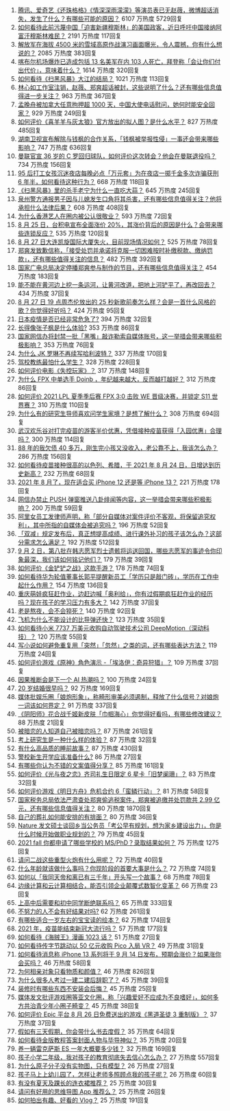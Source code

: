 1. [腾讯、爱奇艺《还珠格格》《情深深雨濛濛》等演员表已无赵薇，微博超话消失，发生了什么？有哪些可能的原因？](https://www.zhihu.com/question/482736545) 6107 万热度 5729回复
1. [如何看待此前污蔑中国「迫害新疆穆斯林」的美国政客，近日呼吁中国接纳阿富汗穆斯林难民？](https://www.zhihu.com/question/482906017) 2191 万热度 117回复
1. [解放军在海拔 4500 米的雪域高原作战演习画面曝光，令人震撼，你有什么想说的？](https://www.zhihu.com/question/482620344) 2085 万热度 383回复
1. [喀布尔机场爆炸已造成包括 13 名美军在内 103 人死亡，拜登称「会让你们付出代价」，意味着什么？](https://www.zhihu.com/question/482892549) 1614 万热度 320回复
1. [如何看待《扫黑风暴》大江的结局？](https://www.zhihu.com/question/481415203) 1021 万热度 113回复
1. [林心如工作室注销，赵薇、郑爽超话被封，这些说明了什么？还有哪些信息值得进一步关注？](https://www.zhihu.com/question/482794748) 963 万热度 367回复
1. [孟晚舟被加拿大任意拘押超 1000 天，中国大使电话慰问，她何时能安全回家？](https://www.zhihu.com/question/482692390) 929 万热度 249回复
1. [如何评价《喜羊羊与灰太狼》官方放出的拟人图？是什么水平？](https://www.zhihu.com/question/482367510) 827 万热度 485回复
1. [湖南卫视宣布解除与钱枫的合作关系，「钱枫被举报性侵」一事还会带来哪些影响？](https://www.zhihu.com/question/482863334) 747 万热度 636回复
1. [曼联官宣 36 岁的 C 罗回归球队，如何评价这次转会？他会在曼联退役吗？](https://www.zhihu.com/question/482991121) 734 万热度 156回复
1. [95 后打工女孩沉迷夜店每晚必点「万元套」为在夜店一掷千金多次诈骗获刑 6 年半，如何看待这种行为？](https://www.zhihu.com/question/480447722) 668 万热度 118回复
1. [《扫黑风暴》里的杀手老宁为什么一直吃大蒜？](https://www.zhihu.com/question/481993991) 645 万热度 245回复
1. [泉州警方通报男子因与儿媳发生口角将其杀害，还有哪些信息值得关注？他将承担什么法律后果？](https://www.zhihu.com/question/482695708) 608 万热度 408回复
1. [为什么香港艺人在圈内被公认很敬业？](https://www.zhihu.com/question/482641164) 593 万热度 72回复
1. [8 月 25 日，台积电宣布全面涨价 20%，其涨价背后的原因是什么？会带来哪些连锁反应？](https://www.zhihu.com/question/482405863) 535 万热度 120回复
1. [8 月 27 日大连凯旋国际大厦失火，目前现场情况如何？](https://www.zhihu.com/question/482940869) 525 万热度 78回复
1. [郑爽发致歉信称，「接受处罚并承诺将克服一切困难按时补缴税款、缴纳罚款」，还有哪些值得关注的信息？](https://www.zhihu.com/question/482928682) 482 万热度 392回复
1. [国家广电总局决定停播郑爽参与制作的节目，还有哪些信息值得关注？](https://www.zhihu.com/question/482824110) 454 万热度 183回复
1. [能不能在黄河边上挖一条运河，让黄河改道，把地上河铲平了，再改回去？](https://www.zhihu.com/question/476803673) 434 万热度 37回复
1. [8 月 27 日 19 点周杰伦放出的 25 秒新歌前奏怎么样？会是一首什么风格的歌？你觉得好听吗？](https://www.zhihu.com/question/482950167) 424 万热度 95回复
1. [日本疫情是否已经非常危急了?](https://www.zhihu.com/question/479699303) 394 万热度 32回复
1. [长得像张子枫是什么体验?](https://www.zhihu.com/question/359788244) 353 万热度 86回复
1. [国家网信办将封禁一批「黑嘴」敲诈勒索自媒体账号，这一举措会带来哪些积极影响？](https://www.zhihu.com/question/482931007) 353 万热度 76回复
1. [为什么 JK 罗琳不再续写哈利波特？](https://www.zhihu.com/question/311933906) 337 万热度 170回复
1. [驾校教练最怕什么学生？](https://www.zhihu.com/question/453063198) 328 万热度 228回复
1. [如何评价电影《失控玩家》？](https://www.zhihu.com/question/425410017) 317 万热度 148回复
1. [为什么 FPX 中单选手 Doinb ，年纪越来越大，反而越打越好？](https://www.zhihu.com/question/481532834) 312 万热度 86回复
1. [如何评价 2021 LPL 夏季季后赛 FPX 3:0 击败 WE 晋级决赛，并锁定 S11 世界赛？](https://www.zhihu.com/question/482911674) 310 万热度 110回复
1. [为什么有的研究生导师喜欢问学生家境？是想了解什么？](https://www.zhihu.com/question/36084471) 308 万热度 694回复
1. [武汉欢乐谷对打完疫苗的游客半价优惠，凭借接种疫苗获得「入园优惠」合理吗？](https://www.zhihu.com/question/482628440) 300 万热度 114回复
1. [88 年的我欠债 40 多万，刚生完小孩又没收入，老公靠不上，我该怎么办？](https://www.zhihu.com/question/461493299) 286 万热度 156回复
1. [如何看待疫苗接种很高的以色列、希腊，于 2021 年 8 月 24 日，日增达到历史新高？](https://www.zhihu.com/question/482497684) 232 万热度 68回复
1. [2021 年 8 月了，现在适合买 iPhone 12 还是等 iPhone 13？](https://www.zhihu.com/question/482333201) 221 万热度 178回复
1. [网信办禁止 PUSH 弹窗推送八卦绯闻等内容，这一举措会带来哪些积极影响？](https://www.zhihu.com/question/482931668) 200 万热度 59回复
1. [阿里女员工发律师声明，称「部分自媒体对案件评价不客观，将保留追究权利」，其中所指的自媒体会被追究吗？](https://www.zhihu.com/question/482883618) 196 万热度 52回复
1. [「双减」规定发布后，真正想提高成绩、进行课外补习的孩子该怎么办？这部分需求怎么满足？](https://www.zhihu.com/question/474700861) 192 万热度 512回复
1. [9 月 2 日，第八批在韩志愿军烈士遗骸将运送回国，哪些志愿军的事迹令你印象最深，我们该如何铭记他们？](https://www.zhihu.com/question/482921104) 179 万热度 39回复
1. [如何评价《金铲铲之战》这款手游？](https://www.zhihu.com/question/482549204) 178 万热度 74回复
1. [如何看待华为轮值董事长郭平提醒新员工「学历只是敲门砖」，学历在工作中起什么作用？](https://www.zhihu.com/question/480600584) 154 万热度 136回复
1. [重庆萌娃疯狂赶作业，边赶边喊「奥利给」，你有过假期疯狂赶作业的经历吗？现在孩子的学习压力有多大？](https://www.zhihu.com/question/482816846) 142 万热度 37回复
1. [老是熬夜，会不会猝死？](https://www.zhihu.com/question/482385790) 140 万热度 92回复
1. [飞机为什么不能设计的比导弹还快？](https://www.zhihu.com/question/476376732) 123 万热度 35回复
1. [如何看待小米 7737 万美元收购自动驾驶技术公司  DeepMotion（深动科技）？](https://www.zhihu.com/question/482442685) 120 万热度 55回复
1. [写小说如何避免重复用「突然」「忽然」之类的词，还有哪些表达方法？](https://www.zhihu.com/question/482245344) 119 万热度 24回复
1. [如何评价游戏《原神》角色演示 -「埃洛伊：奇异狩猎」？](https://www.zhihu.com/question/482849524) 109 万热度 37回复
1. [因果推断会是下一个 AI 热潮吗？](https://www.zhihu.com/question/479067450) 100 万热度 24回复
1. [20 岁结婚很早吗？](https://www.zhihu.com/question/481603004) 92 万热度 169回复
1. [媒体批娱乐圈「娘炮形象」，称畸形审美必须遏制，释放了什么信号？对娘炮一词该如何界定？](https://www.zhihu.com/question/482856808) 91 万热度 337回复
1. [《阴阳师》花合战千姬新皮肤「巾帼海心」你觉得好看吗，有哪些修改建议？](https://www.zhihu.com/question/483005221) 88 万热度 21回复
1. [被暗恋的人知道自己被暗恋吗？](https://www.zhihu.com/question/434616658) 87 万热度 261回复
1. [考上研究生是一种什么样的体验？](https://www.zhihu.com/question/482815233) 87 万热度 32回复
1. [有什么高品质的睡前故事？](https://www.zhihu.com/question/22440299) 87 万热度 430回复
1. [警校新生开学应该准备什么?](https://www.zhihu.com/question/474708637) 86 万热度 27回复
1. [有哪些你认为不错的文案值得分享？](https://www.zhihu.com/question/473888089) 85 万热度 161回复
1. [如何评价《光与夜之恋》齐司礼生日限定 6 星卡「旧梦阑珊」？](https://www.zhihu.com/question/483047862) 83 万热度 32回复
1. [如何评价游戏《明日方舟》危机合约 6「蛮鳞行动」？](https://www.zhihu.com/question/482688496) 81 万热度 58回复
1. [国家税务总局依法严肃查处郑爽偷逃税案件，郑爽被追缴并处罚款共 2.99 亿元，还有哪些信息值得关注？](https://www.zhihu.com/question/482812990) 80 万热度 1870回复
1. [自己的葬礼如何能安排的有排面？](https://www.zhihu.com/question/482377652) 80 万热度 36回复
1. [Nature 发文硕士谈回乡当公务员「考公早有规划，想为家乡建设出力」，你是什么时候开始做职业规划的？](https://www.zhihu.com/question/482388825) 79 万热度 45回复
1. [2021 fall 你都申请了哪些学校的 MS/PhD？录取结果如何？](https://www.zhihu.com/question/357928233) 75 万热度 1275回复
1. [请问二战这些重型火炮有什么用呢？](https://www.zhihu.com/question/481013848) 72 万热度 40回复
1. [什么年龄就该做什么事吗？你现阶段的首要大事是什么？](https://www.zhihu.com/question/481853965) 72 万热度 74回复
1. [如何以「我同天帝和离已有三千年」开头写一个故事？](https://www.zhihu.com/question/474685510) 68 万热度 78回复
1. [边缘计算和云计算相结合，能否引领企业颠覆式数智化变革？](https://www.zhihu.com/question/481916439) 66 万热度 23回复
1. [上高中后需要和初中同学断绝联系吗？](https://www.zhihu.com/question/482604547) 65 万热度 333回复
1. [不努力的人不会有好结果对吗?](https://www.zhihu.com/question/481811391) 62 万热度 261回复
1. [有哪些适合一岁左右的宝宝读的绘本？](https://www.zhihu.com/question/331410997) 62 万热度 174回复
1. [2021 年，疫苗能结束新冠大流行吗？](https://www.zhihu.com/question/436868073) 57 万热度 177回复
1. [如何看待《海贼王》漫画 1023 话？](https://www.zhihu.com/question/482788069) 51 万热度 27回复
1. [如何看待传字节跳动以 50 亿元收购 Pico 入局 VR？](https://www.zhihu.com/question/482652294) 49 万热度 31回复
1. [如何看待消息称 iPhone 13 系列将于 9 月 14 日发布，预期会涨价？如果涨你会买吗？](https://www.zhihu.com/question/482702668) 46 万热度 58回复
1. [为何相亲对象只看物质和颜值？](https://www.zhihu.com/question/473109867) 46 万热度 826回复
1. [为什么很多人考过一建二建后辞职了？](https://www.zhihu.com/question/423988927) 45 万热度 39回复
1. [装修时有哪些东西不安装会后悔？](https://www.zhihu.com/question/481876207) 45 万热度 25回复
1. [媒体发文批评游戏圈等亚文化圈，称「兴趣爱好不应成为不良嗜好」，如何多方共治青少年小圈子畸变？](https://www.zhihu.com/question/483030667) 45 万热度 38回复
1. [如何评价 Epic 平台 8 月 26 日免费送出的游戏《黑道圣徒 3 重制版》？](https://www.zhihu.com/question/482671149) 37 万热度 37回复
1. [假如有三天假期，你会带什么书去度假？](https://www.zhihu.com/question/476542191) 35 万热度 64回复
1. [如何看待金版教程答案封面人物与毕导神似？](https://www.zhihu.com/question/481701367) 35 万热度 20回复
1. [养一辆雷克萨斯 ES 一年大概要多少钱？](https://www.zhihu.com/question/480931334) 32 万热度 169回复
1. [孩子小学二年级，我对孩子的教育彻底失去信心怎么办？](https://www.zhihu.com/question/431447269) 27 万热度 557回复
1. [为什么原子分子没有实物图，只有模型？](https://www.zhihu.com/question/57480821) 26 万热度 27回复
1. [孩子马上上幼儿园了，怎样让老师多照顾点我的孩子呢？](https://www.zhihu.com/question/481089129) 26 万热度 60回复
1. [有没有夏天及踝长的连衣裙推荐？](https://www.zhihu.com/question/460816568) 25 万热度 30回复
1. [请问有好用的思维导图 App 推荐么？](https://www.zhihu.com/question/324889517) 25 万热度 26回复
1. [如何拍出有趣、好看的 Vlog？](https://www.zhihu.com/question/264869718) 25 万热度 191回复